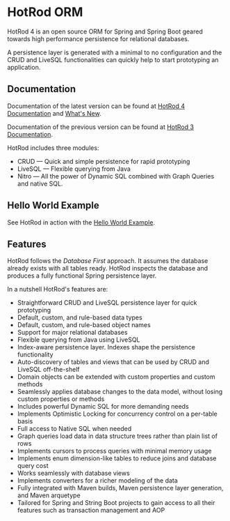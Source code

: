 # HotRod ORM

HotRod 4 is an open source ORM for Spring and Spring Boot geared towards high performance persistence for relational databases.

A persistence layer is generated with a minimal to no configuration and the CRUD and LiveSQL functionalities
can quickly help to start prototyping an application.


## Documentation

Documentation of the latest version can be found at [HotRod 4 Documentation](./hotrod-project/docs/docs-4/README.md)
and [What's New](hotrod-project/docs/docs-4/whats-new.md).

Documentation of the previous version can be found at [HotRod 3 Documentation](hotrod-project/docs/docs-3.4/README.md).

HotRod includes three modules:

- CRUD &mdash; Quick and simple persistence for rapid prototyping
- LiveSQL &mdash; Flexible querying from Java
- Nitro &mdash; All the power of Dynamic SQL combined with Graph Queries and native SQL.


## Hello World Example

See HotRod in action with the [Hello World Example](hotrod-project/docs/docs-4/guides/hello-world.md).


## Features

HotRod follows the *Database First* approach. It assumes the database already exists with all 
tables ready. HotRod inspects the database and produces a fully functional
Spring persistence layer.

In a nutshell HotRod's features are:

- Straightforward CRUD and LiveSQL persistence layer for quick prototyping
- Default, custom, and rule-based data types
- Default, custom, and rule-based object names
- Support for major relational databases
- Flexible querying from Java using LiveSQL
- Index-aware persistence layer. Indexes shape the persistence functionality
- Auto-discovery of tables and views that can be used by CRUD and LiveSQL off-the-shelf
- Domain objects can be extended with custom properties and custom methods
- Seamlessly applies database changes to the data model, without losing custom properties or methods
- Includes powerful Dynamic SQL for more demanding needs
- Implements Optimistic Locking for concurrency control on a per-table basis
- Full access to Native SQL when needed
- Graph queries load data in data structure trees rather than plain list of rows
- Implements cursors to process queries with minimal memory usage
- Implements enum dimension-like tables to reduce joins and database query cost
- Works seamlessly with database views
- Implements converters for a richer modeling of the data
- Fully integrated with Maven builds, Maven persistence layer generation, and Maven arquetype
- Tailored for Spring and String Boot projects to gain access to all their 
features such as transaction management and AOP

